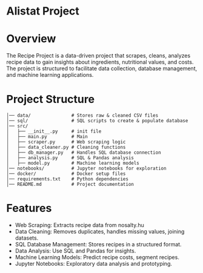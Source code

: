 # Alistat Project
# Overview
The Recipe Project is a data-driven project that scrapes, cleans, analyzes recipe data to gain insights about ingredients, nutritional values, and costs. The project is structured to facilitate data collection, database management, and machine learning applications.

# Project Structure
```recipe_project/
│── data/               # Stores raw & cleaned CSV files
│── sql/                # SQL scripts to create & populate database
│── src/
│   ├── __init__.py     # init file
│   ├── main.py         # Main
│   ├── scraper.py      # Web scraping logic
│   ├── data_cleaner.py # Cleaning functions
│   ├── db_manager.py   # Handles SQL database connection
│   ├── analysis.py     # SQL & Pandas analysis
│   ├── model.py        # Machine learning models
│── notebooks/          # Jupyter notebooks for exploration
│── docker/             # Docker setup files
│── requirements.txt    # Python dependencies
│── README.md           # Project documentation
```
# Features

- Web Scraping: Extracts recipe data from nosalty.hu
- Data Cleaning: Removes duplicates, handles missing values, joining datasets.
- SQL Database Management: Stores recipes in a structured format.
- Data Analysis: Use SQL and Pandas for insights.
- Machine Learning Models: Predict recipe costs, segment recipes.
- Jupyter Notebooks: Exploratory data analysis and prototyping.
